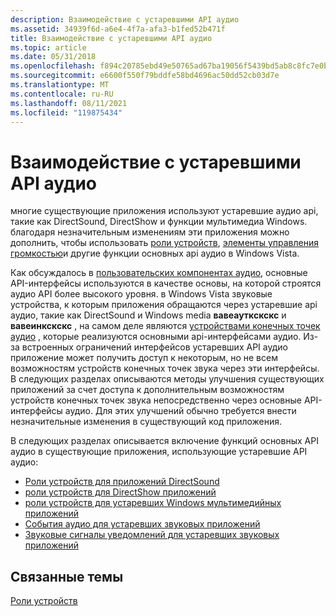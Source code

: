 ```yaml
---
description: Взаимодействие с устаревшими API аудио
ms.assetid: 34939f6d-a6e4-4f7a-afa3-b1fed52b471f
title: Взаимодействие с устаревшими API аудио
ms.topic: article
ms.date: 05/31/2018
ms.openlocfilehash: f894c20785ebd49e50765ad67ba19056f5439bd5ab8c8fc7e0bcfbdd05fe04ed
ms.sourcegitcommit: e6600f550f79bddfe58bd4696ac50dd52cb03d7e
ms.translationtype: MT
ms.contentlocale: ru-RU
ms.lasthandoff: 08/11/2021
ms.locfileid: "119875434"
---
```

# <a name="interoperability-with-legacy-audio-apis"></a>Взаимодействие с устаревшими API аудио

многие существующие приложения используют устаревшие аудио api, такие как DirectSound, DirectShow и функции мультимедиа Windows. благодаря незначительным изменениям эти приложения можно дополнить, чтобы использовать [роли устройств](device-roles.md), [элементы управления громкостью](session-volume-controls.md)и другие функции основных api аудио в Windows Vista.

Как обсуждалось в [пользовательских компонентах аудио](user-mode-audio-components.md), основные API-интерфейсы используются в качестве основы, на которой строятся аудио API более высокого уровня. в Windows Vista звуковые устройства, к которым приложения обращаются через устаревшие api аудио, такие как DirectSound и Windows media **вавеауткскскс** и **вавеинкскскс** , на самом деле являются [устройствами конечных точек аудио](audio-endpoint-devices.md) , которые реализуются основными api-интерфейсами аудио. Из-за встроенных ограничений интерфейсов устаревших API аудио приложение может получить доступ к некоторым, но не всем возможностям устройств конечных точек звука через эти интерфейсы. В следующих разделах описываются методы улучшения существующих приложений за счет доступа к дополнительным возможностям устройств конечных точек звука непосредственно через основные API-интерфейсы аудио. Для этих улучшений обычно требуется внести незначительные изменения в существующий код приложения.

В следующих разделах описывается включение функций основных API аудио в существующие приложения, использующие устаревшие API аудио:

-   [Роли устройств для приложений DirectSound](device-roles-for-directsound-applications.md)
-   [роли устройств для DirectShow приложений](device-roles-for-directshow-applications.md)
-   [роли устройств для устаревших Windows мультимедийных приложений](device-roles-for-legacy-windows-multimedia-applications.md)
-   [События аудио для устаревших звуковых приложений](audio-events-for-legacy-audio-applications.md)
-   [Звуковые сигналы уведомлений для устаревших звуковых приложений](notification-sounds-for-legacy-audio-applications.md)

## <a name="related-topics"></a>Связанные темы

<dl> <dt>

[Роли устройств](device-roles.md)
</dt> </dl>

 

 



